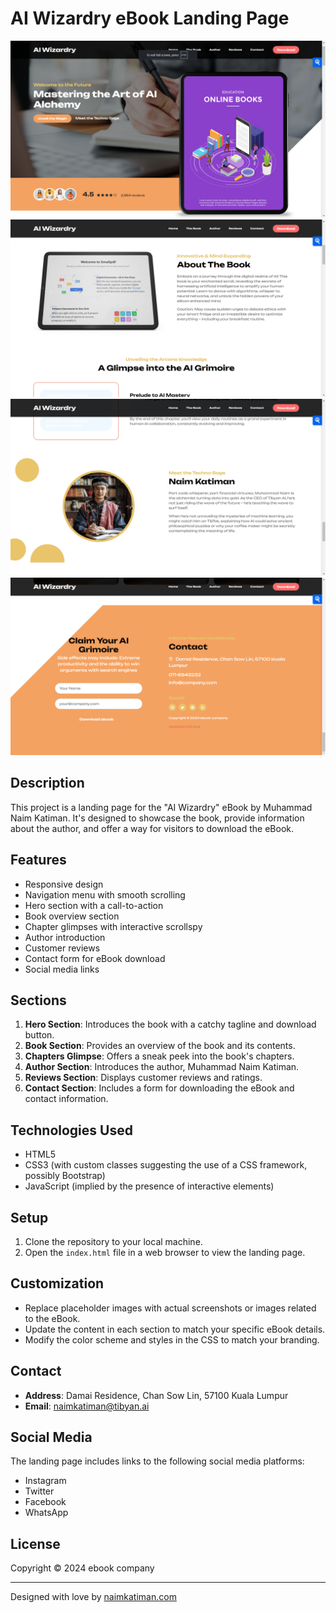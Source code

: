 # AI Wizardry eBook Landing Page

![Screenshot 1: Hero Section](images/1.png)
![Screenshot 2: Book Section](images/2.png)
![Screenshot 3: Author Section](images/3.png)
![Screenshot 4: Reviews Section](images/4.png)

## Description

This project is a landing page for the "AI Wizardry" eBook by Muhammad Naim Katiman. It's designed to showcase the book, provide information about the author, and offer a way for visitors to download the eBook.

## Features

- Responsive design
- Navigation menu with smooth scrolling
- Hero section with a call-to-action
- Book overview section
- Chapter glimpses with interactive scrollspy
- Author introduction
- Customer reviews
- Contact form for eBook download
- Social media links

## Sections

1. **Hero Section**: Introduces the book with a catchy tagline and download button.
2. **Book Section**: Provides an overview of the book and its contents.
3. **Chapters Glimpse**: Offers a sneak peek into the book's chapters.
4. **Author Section**: Introduces the author, Muhammad Naim Katiman.
5. **Reviews Section**: Displays customer reviews and ratings.
6. **Contact Section**: Includes a form for downloading the eBook and contact information.

## Technologies Used

- HTML5
- CSS3 (with custom classes suggesting the use of a CSS framework, possibly Bootstrap)
- JavaScript (implied by the presence of interactive elements)

## Setup

1. Clone the repository to your local machine.
2. Open the `index.html` file in a web browser to view the landing page.

## Customization

- Replace placeholder images with actual screenshots or images related to the eBook.
- Update the content in each section to match your specific eBook details.
- Modify the color scheme and styles in the CSS to match your branding.


## Contact

- **Address**: Damai Residence, Chan Sow Lin, 57100 Kuala Lumpur
- **Email**: naimkatiman@tibyan.ai

## Social Media

The landing page includes links to the following social media platforms:
- Instagram
- Twitter
- Facebook
- WhatsApp

## License

Copyright © 2024 ebook company

---

Designed with love by [naimkatiman.com](https://www.naimkatiman.com)
